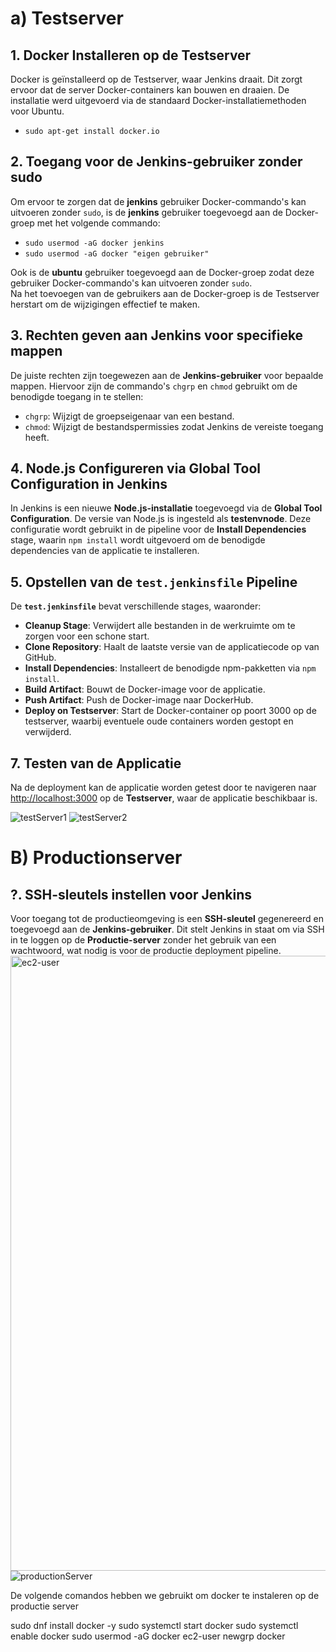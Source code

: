 # a) Testserver

## 1. Docker Installeren op de Testserver
Docker is geïnstalleerd op de Testserver, waar Jenkins draait. Dit zorgt ervoor dat de server Docker-containers kan bouwen en draaien. De installatie werd uitgevoerd via de standaard Docker-installatiemethoden voor Ubuntu.
- `sudo apt-get install docker.io`

## 2. Toegang voor de Jenkins-gebruiker zonder sudo
Om ervoor te zorgen dat de **jenkins** gebruiker Docker-commando's kan uitvoeren zonder `sudo`, is de **jenkins** gebruiker toegevoegd aan de Docker-groep met het volgende commando:
- `sudo usermod -aG docker jenkins`
- `sudo usermod -aG docker "eigen gebruiker"`

Ook is de **ubuntu** gebruiker toegevoegd aan de Docker-groep zodat deze gebruiker Docker-commando's kan uitvoeren zonder `sudo`.  
Na het toevoegen van de gebruikers aan de Docker-groep is de Testserver herstart om de wijzigingen effectief te maken.

## 3. Rechten geven aan Jenkins voor specifieke mappen
De juiste rechten zijn toegewezen aan de **Jenkins-gebruiker** voor bepaalde mappen. Hiervoor zijn de commando's `chgrp` en `chmod` gebruikt om de benodigde toegang in te stellen:
- `chgrp`: Wijzigt de groepseigenaar van een bestand.
- `chmod`: Wijzigt de bestandspermissies zodat Jenkins de vereiste toegang heeft.

## 4. Node.js Configureren via Global Tool Configuration in Jenkins
In Jenkins is een nieuwe **Node.js-installatie** toegevoegd via de **Global Tool Configuration**. De versie van Node.js is ingesteld als **testenvnode**. Deze configuratie wordt gebruikt in de pipeline voor de **Install Dependencies** stage, waarin `npm install` wordt uitgevoerd om de benodigde dependencies van de applicatie te installeren.

## 5. Opstellen van de `test.jenkinsfile` Pipeline
De **`test.jenkinsfile`** bevat verschillende stages, waaronder:
- **Cleanup Stage**: Verwijdert alle bestanden in de werkruimte om te zorgen voor een schone start.
- **Clone Repository**: Haalt de laatste versie van de applicatiecode op van GitHub.
- **Install Dependencies**: Installeert de benodigde npm-pakketten via `npm install`.
- **Build Artifact**: Bouwt de Docker-image voor de applicatie.
- **Push Artifact**: Push de Docker-image naar DockerHub.
- **Deploy on Testserver**: Start de Docker-container op poort 3000 op de testserver, waarbij eventuele oude containers worden gestopt en verwijderd.

## 7. Testen van de Applicatie
Na de deployment kan de applicatie worden getest door te navigeren naar [http://localhost:3000](http://localhost:3000) op de **Testserver**, waar de applicatie beschikbaar is.

![testServer1](https://github.com/user-attachments/assets/962a9e73-d8a4-499a-9866-1d7b70e3f2b7)
![testServer2](https://github.com/user-attachments/assets/c25aef63-232d-4604-919b-de27f1ec596f)

# B) Productionserver
## ?. SSH-sleutels instellen voor Jenkins
Voor toegang tot de productieomgeving is een **SSH-sleutel** gegenereerd en toegevoegd aan de **Jenkins-gebruiker**. Dit stelt Jenkins in staat om via SSH in te loggen op de **Productie-server** zonder het gebruik van een wachtwoord, wat nodig is voor de productie deployment pipeline.
<img width="984" alt="ec2-user" src="https://github.com/user-attachments/assets/fb8e85e2-71f2-4d6e-90e0-f421b43f6955">
![productionServer](https://github.com/user-attachments/assets/c6177d26-c8a8-40e4-b7b9-31dcc38b194c)

De volgende comandos hebben we gebruikt om docker te instaleren op de productie server

sudo dnf install docker -y
sudo systemctl start docker
sudo systemctl enable docker
sudo usermod -aG docker ec2-user
newgrp docker

